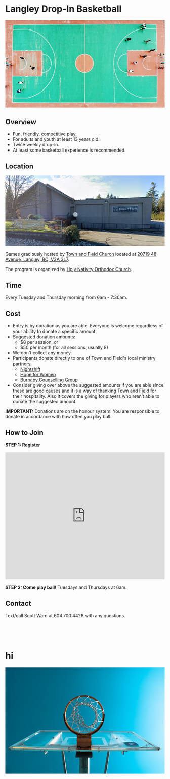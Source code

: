 # **Langley Drop-In Basketball**

![Basketball Court](court-from-top.jpg)

## **Overview**

* Fun, friendly, competitive play.
* For adults and youth at least 13 years old.
* Twice weekly drop-in.
* At least some basketball experience is recommended.

## **Location**

![Town and Field Church](town-and-field-church.png)

Games graciously hosted by [Town and Field Church](https://townandfield.ca/) located at [20719 48 Avenue, Langley, BC, V3A 3L7](https://goo.gl/maps/283R8xNWTGZxmEnH8).

The program is organized by [Holy Nativity Orthodox Church](https://www.holynativitychurch.ca/).


## **Time**

Every Tuesday and Thursday morning from 6am - 7:30am.


## **Cost**

* Entry is by donation as you are able. Everyone is welcome regardless of your ability to donate a specific amount.
* Suggested donation amounts:
    * $8 per session, or
    * $50 per month (for all sessions, usually 8)
* We don't collect any money.
* Participants donate directly to one of Town and Field's local ministry partners:
  *  [Nightshift](https://nightshiftministries.org/donate/)
  *  [Hope for Women](https://www.hopeforwomen.ca/?form=FUNUCMFYHQY)
  *  [Burnaby Counselling Group](https://counsellinggroup.org/donate/)
* Consider giving over above the suggested amounts if you are able since these are good causes and it is a way of thanking Town and Field for their hospitality. Also it covers the giving for players who aren’t able to donate the suggested amount.

**IMPORTANT:** Donations are on the honour system! You are responsible to donate in accordance with how often you play ball.


## **How to Join**

**STEP 1: Register**

<iframe src="https://docs.google.com/forms/d/e/1FAIpQLSdJ7mj2jXiZ5TYdhirlnTfL3AEtlZ2TibiDAf7XGPdk3uXW2g/viewform?embedded=true" width="100%" height="400" frameborder="0" marginheight="0" marginwidth="0">Loading…</iframe>

**STEP 2: Come play ball!** Tuesdays and Thursdays at 6am.


## **Contact**

Text/call Scott Ward at 604.700.4426 with any questions.

<p><br>
<p><br>

# hi
   
![Hoop From Below](hoop-from-below.jpg)


